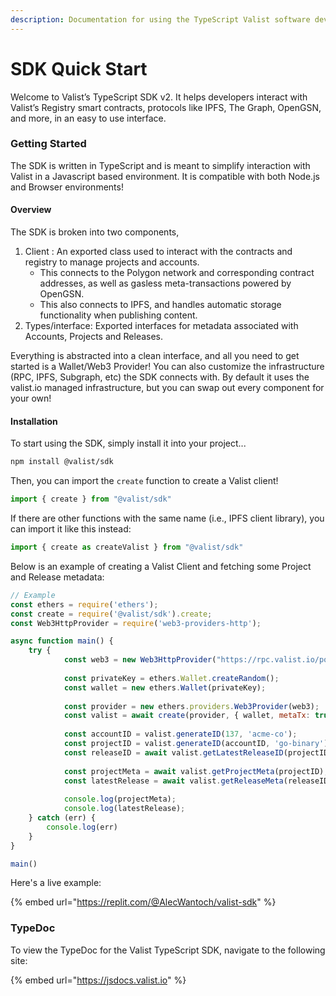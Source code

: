 ```yaml
---
description: Documentation for using the TypeScript Valist software development kit.
---
```


# SDK Quick Start

Welcome to Valist’s TypeScript SDK v2. It helps developers interact with Valist’s Registry smart contracts, protocols like IPFS, The Graph, OpenGSN, and more, in an easy to use interface.&#x20;

### Getting Started

The SDK is written in TypeScript and is meant to simplify interaction with Valist in a Javascript based environment. It is compatible with both Node.js and Browser environments!

#### Overview

The SDK is broken into two components,

1. Client : An exported class used to interact with the contracts and registry to manage projects and accounts.
   * This connects to the Polygon network and corresponding contract addresses, as well as gasless meta-transactions powered by OpenGSN.
   * This also connects to IPFS, and handles automatic storage functionality when publishing content.
2. Types/interface: Exported interfaces for metadata associated with Accounts, Projects and Releases.

Everything is abstracted into a clean interface, and all you need to get started is a Wallet/Web3 Provider! You can also customize the infrastructure (RPC, IPFS, Subgraph, etc) the SDK connects with. By default it uses the valist.io managed infrastructure, but you can swap out every component for your own!

#### Installation

To start using the SDK, simply install it into your project...

```bash
npm install @valist/sdk
```

Then, you can import the `create` function to create a Valist client!

```jsx
import { create } from "@valist/sdk"
```

If there are other functions with the same name (i.e., IPFS client library), you can import it like this instead:

```javascript
import { create as createValist } from "@valist/sdk"
```

Below is an example of creating a Valist Client and fetching some Project and Release metadata:

```javascript
// Example
const ethers = require('ethers');
const create = require('@valist/sdk').create;
const Web3HttpProvider = require('web3-providers-http'); 

async function main() {
	try {
            const web3 = new Web3HttpProvider("https://rpc.valist.io/polygon");
            
            const privateKey = ethers.Wallet.createRandom();
            const wallet = new ethers.Wallet(privateKey);
            
            const provider = new ethers.providers.Web3Provider(web3);
            const valist = await create(provider, { wallet, metaTx: true });
            
            const accountID = valist.generateID(137, 'acme-co');
            const projectID = valist.generateID(accountID, 'go-binary')
            const releaseID = await valist.getLatestReleaseID(projectID)
        
            const projectMeta = await valist.getProjectMeta(projectID);
            const latestRelease = await valist.getReleaseMeta(releaseID);
        
            console.log(projectMeta);
            console.log(latestRelease);
	} catch (err) {
		console.log(err)
	}
}

main()
```

Here's a live example:

{% embed url="https://replit.com/@AlecWantoch/valist-sdk" %}

### TypeDoc

To view the TypeDoc for the Valist TypeScript SDK, navigate to the following site:

{% embed url="https://jsdocs.valist.io" %}
